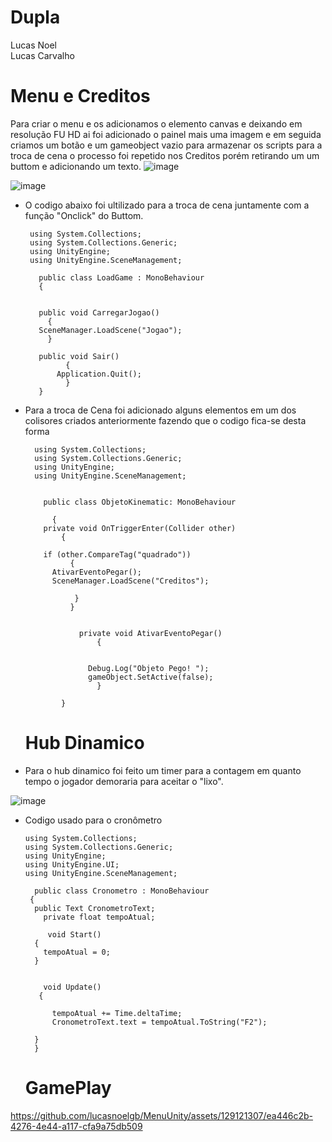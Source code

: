 # Dupla
Lucas Noel<br>
Lucas Carvalho

# Menu e Creditos


Para criar o menu e os adicionamos o elemento canvas e deixando em resolução FU HD ai foi adicionado o painel mais uma imagem e em seguida criamos um botão e um gameobject vazio para armazenar os scripts para a troca de cena o processo foi repetido nos Creditos porém retirando um um buttom e adicionando um texto.
![image](https://github.com/lucasnoelgb/MenuUnity/assets/129121307/10a209ca-e1f6-4a45-b6fa-c5f9c134acee)

![image](https://github.com/lucasnoelgb/MenuUnity/assets/129121307/0af1b145-7eb4-45ef-852f-856ff1360b28)

 - O codigo abaixo foi ultilizado para a troca de cena juntamente com a função "Onclick" do Buttom.

        using System.Collections;
        using System.Collections.Generic;
        using UnityEngine;
        using UnityEngine.SceneManagement;

          public class LoadGame : MonoBehaviour
          {


          public void CarregarJogao()
            {
          SceneManager.LoadScene("Jogao");
            }
  
          public void Sair()
                {
              Application.Quit();
                }
          } 
- Para a troca de Cena foi adicionado alguns elementos em um dos colisores criados anteriormente fazendo que o codigo fica-se desta forma

        using System.Collections;
        using System.Collections.Generic;
        using UnityEngine;
        using UnityEngine.SceneManagement;


          public class ObjetoKinematic: MonoBehaviour

            {
          private void OnTriggerEnter(Collider other)
              {

          if (other.CompareTag("quadrado"))
                {
            AtivarEventoPegar();
            SceneManager.LoadScene("Creditos");

                 }
                }

    
                  private void AtivarEventoPegar()
                      {      


                    Debug.Log("Objeto Pego! ");
                    gameObject.SetActive(false);
                      }

              }
  
  # Hub Dinamico
- Para o hub dinamico foi feito um timer para a contagem em quanto tempo o jogador demoraria para aceitar o "lixo".
   
![image](https://github.com/lucasnoelgb/MenuUnity/assets/129121307/ad11e1cd-f814-4444-9ebf-95723a2cb4b6)
- Codigo usado para o cronômetro

      using System.Collections;
      using System.Collections.Generic;
      using UnityEngine;
      using UnityEngine.UI;
      using UnityEngine.SceneManagement;

        public class Cronometro : MonoBehaviour
       {
        public Text CronometroText;
     	  private float tempoAtual;

           void Start()
        {
          tempoAtual = 0;
        }


          void Update()
         {

	      	tempoAtual += Time.deltaTime;
	      	CronometroText.text = tempoAtual.ToString("F2");   
		
        } 
        }
  # GamePlay


https://github.com/lucasnoelgb/MenuUnity/assets/129121307/ea446c2b-4276-4e44-a117-cfa9a75db509


  

